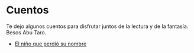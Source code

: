 # Cuentos

Te dejo algunos cuentos para disfrutar juntos de la lectura y de la fantasía. 
Besos
Abu Taro.

* [El niño que perdió su nombre](./Cuento-ElNinioQuePerdioSuNombre3.pot)
